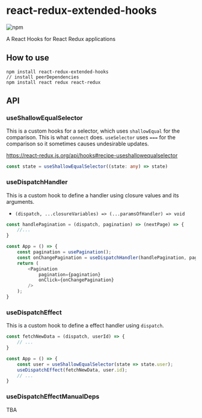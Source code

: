 # react-redux-extended-hooks
![npm](https://img.shields.io/npm/v/react-redux-extended-hooks)

A React Hooks for React Redux applications

## How to use

```
npm install react-redux-extended-hooks
// install peerDependencies
npm install react redux react-redux
```

## API

### useShallowEqualSelector

This is a custom hooks for a selector, which uses `shallowEqual` for the comparison.
This is what `connect` does.
`useSelector` uses `===` for the comparison so it sometimes causes undesirable updates.

https://react-redux.js.org/api/hooks#recipe-useshallowequalselector

```ts
const state = useShallowEqualSelector((state: any) => state)
```

### useDispatchHandler

This is a custom hook to define a handler using closure values and its arguments.

- `(dispatch, ...closureVariables) => (...paramsOfHandler) => void`


```ts
const handlePagination = (dispatch, pagination) => (nextPage) => {
    //...
}

const App = () => {
    const pagination = usePagination();
    const onChangePagination = useDispatchHandler(handlePagination, pagination)
    return (
        <Pagination
            pagination={pagination}
            onClick={onChangePagination}
        />
    );
}
```

### useDispatchEffect

This is a custom hook to define a effect handler using `dispatch`.

```ts
const fetchNewData = (dispatch, userId) => {
    // ...
}

const App = () => {
    const user = useShallowEqualSelector(state => state.user);
    useDispatchEffect(fetchNewData, user.id);
    // ...
}
```

### useDispatchEffectManualDeps

TBA

```ts
```
